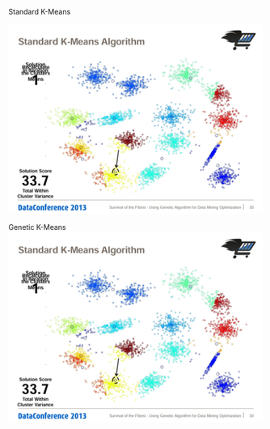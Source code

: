 Standard K-Means


![alt text](https://github.com/orlevi18/GA_for_Data_Mining_Optimization/blob/master/demo_standard_k_means.gif?raw=true)

Genetic K-Means
![alt text](https://github.com/orlevi18/GA_for_Data_Mining_Optimization/blob/master/demo_standard_k_means.gif?raw=true)
